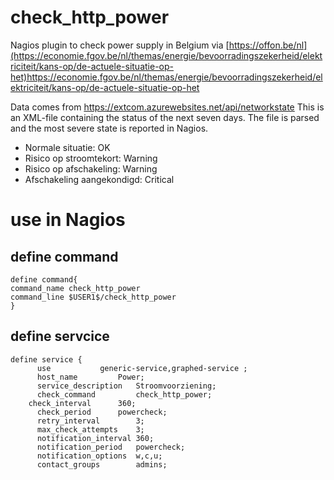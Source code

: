 # check_http_power
Nagios plugin to check power supply in Belgium via [https://offon.be/nl](https://economie.fgov.be/nl/themas/energie/bevoorradingszekerheid/elektriciteit/kans-op/de-actuele-situatie-op-het)https://economie.fgov.be/nl/themas/energie/bevoorradingszekerheid/elektriciteit/kans-op/de-actuele-situatie-op-het

Data comes from https://extcom.azurewebsites.net/api/networkstate
This is an XML-file containing the status of the next seven days. The file is parsed and the most severe state is reported in Nagios.
* Normale situatie: OK
* Risico op stroomtekort: Warning
* Risico op afschakeling: Warning
* Afschakeling aangekondigd: Critical

# use in Nagios

## define command
    define command{
    command_name check_http_power
    command_line $USER1$/check_http_power 
    }
  
## define servcice

    define service {
	      use 			generic-service,graphed-service	;
	      host_name 		Power;
	      service_description 	Stroomvoorziening;
	      check_command 		check_http_power;
  	    check_interval		360;
	      check_period		powercheck;
	      retry_interval		3;
	      max_check_attempts	3;
	      notification_interval	360;
	      notification_period	powercheck;
	      notification_options	w,c,u;
	      contact_groups		admins;

       
